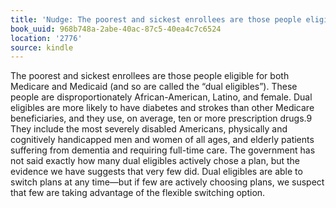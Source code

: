 ```yaml
---
title: 'Nudge: The poorest and sickest enrollees are those people eligible …'
book_uuid: 968b748a-2abe-40ac-87c5-40ea4c7c6524
location: '2776'
source: kindle
---
```


The poorest and sickest enrollees are those people eligible for both Medicare and Medicaid (and so are called the “dual eligibles”). These people are disproportionately African-American, Latino, and female. Dual eligibles are more likely to have diabetes and strokes than other Medicare beneficiaries, and they use, on average, ten or more prescription drugs.9 They include the most severely disabled Americans, physically and cognitively handicapped men and women of all ages, and elderly patients suffering from dementia and requiring full-time care. The government has not said exactly how many dual eligibles actively chose a plan, but the evidence we have suggests that very few did. Dual eligibles are able to switch plans at any time—but if few are actively choosing plans, we suspect that few are taking advantage of the flexible switching option.